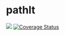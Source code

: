 # pathlt

![](https://travis-ci.org/digwanderlust/pathlt.svg?branch=master)
[![Coverage Status](https://coveralls.io/repos/github/digwanderlust/pathlt/badge.svg?branch=master)](https://coveralls.io/github/digwanderlust/pathlt?branch=master)
